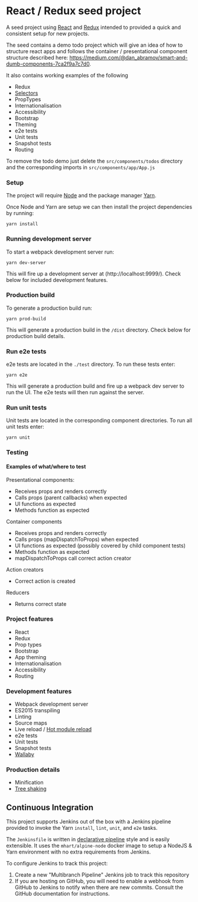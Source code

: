 # React / Redux seed project

A seed project using [React](https://reactjs.org/) and [Redux](http://redux.js.org/) intended to provided a quick and consistent setup for new projects.

The seed contains a demo todo project which will give an idea of how to structure react apps and follows the container / presentational component structure described here: https://medium.com/@dan_abramov/smart-and-dumb-components-7ca2f9a7c7d0.

It also contains working examples of the following
* Redux
* [Selectors](https://github.com/reactjs/reselect)
* PropTypes
* Internationalisation
* Accessibility
* Bootstrap
* Theming
* e2e tests
* Unit tests
* Snapshot tests
* Routing

To remove the todo demo just delete the `src/components/todos` directory and the corresponding imports in `src/components/app/App.js`

### Setup

The project will require [Node](https://nodejs.org/en/) and the package manager [Yarn](https://yarnpkg.com/lang/en/docs/install/).

Once Node and Yarn are setup we can then install the project dependencies by running:

```
yarn install
```

### Running development server

To start a webpack development server run:

```
yarn dev-server
```

This will fire up a development server at (http://localhost:9999/).
Check below for included development features.

### Production build

To generate a production build run:

```
yarn prod-build
```

This will generate a production build in the `/dist` directory.
Check below for production build details.

### Run e2e tests

e2e tests are located in the `./test` directory.
To run these tests enter:

```
yarn e2e
```

This will generate a production build and fire up a webpack dev server to run the UI.
The e2e tests will then run against the server.

### Run unit tests

Unit tests are located in the corresponding component directories.
To run all unit tests enter:

```
yarn unit
```

### Testing
#### Examples of what/where to test

Presentational components:
* Receives props and renders correctly
* Calls props (parent callbacks) when expected
* UI functions as expected
* Methods function as expected

Container components
* Receives props and renders correctly
* Calls props (mapDispatchToProps) when expected
* UI functions as expected (possibly covered by child component tests)
* Methods function as expected
* mapDispatchToProps call correct action creator

Action creators
* Correct action is created

Reducers
* Returns correct state

### Project features
* React
* Redux
* Prop types
* Bootstrap
* App theming
* Internationalisation
* Accessibility
* Routing

### Development features
* Webpack development server
* ES2015 transpiling
* Linting
* Source maps
* Live reload / [Hot module reload](https://webpack.js.org/concepts/hot-module-replacement/)
* e2e tests
* Unit tests
* Snapshot tests
* [Wallaby](https://wallabyjs.com/)

### Production details
* Minification
* [Tree shaking](https://webpack.js.org/guides/tree-shaking/)

## Continuous Integration

This project supports Jenkins out of the box with a Jenkins pipeline provided to invoke the Yarn `install`, `lint`, `unit`, and `e2e` tasks.

The `Jenkinsfile` is written in [declarative pipeline](https://jenkins.io/doc/book/pipeline/syntax/#declarative-pipeline) style and is easily extensible. It uses the `mhart/alpine-node` docker image to setup a NodeJS & Yarn environment with no extra requirements from Jenkins.

To configure Jenkins to track this project:

1. Create a new "Multibranch Pipeline" Jenkins job to track this repository
2. If you are hosting on GitHub, you will need to enable a webhook from GitHub to Jenkins to notify when there are new commits. Consult the GitHub documentation for instructions.
